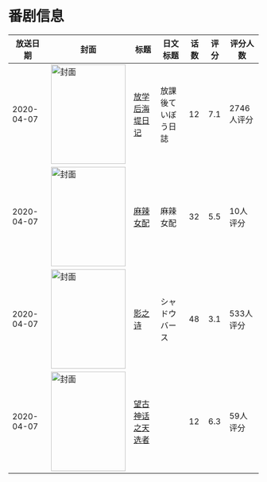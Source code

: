 # 番剧信息

|放送日期|封面|标题|日文标题|话数|评分|评分人数|
|---|---|---|---|---|---|---|
|2020-04-07|<img src="//lain.bgm.tv/pic/cover/c/97/b6/280678_bnlNl.jpg" alt="封面" style="width:150px;height:200px;object-fit:cover;">|[放学后海堤日记](https://bangumi.tv/subject/280678)|放課後ていぼう日誌|12|7.1|2746人评分|
|2020-04-07|<img src="//lain.bgm.tv/pic/cover/c/ae/95/291212_t0kt0.jpg" alt="封面" style="width:150px;height:200px;object-fit:cover;">|[麻辣女配](https://bangumi.tv/subject/291212)|麻辣女配|32|5.5|10人评分|
|2020-04-07|<img src="//lain.bgm.tv/pic/cover/c/f6/f3/292298_iIQik.jpg" alt="封面" style="width:150px;height:200px;object-fit:cover;">|[影之诗](https://bangumi.tv/subject/292298)|シャドウバース|48|3.1|533人评分|
|2020-04-07|<img src="//lain.bgm.tv/pic/cover/c/0b/3c/294853_tMQ4g.jpg" alt="封面" style="width:150px;height:200px;object-fit:cover;">|[望古神话之天选者](https://bangumi.tv/subject/294853)||12|6.3|59人评分|
